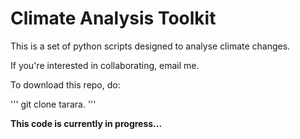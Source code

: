 # Climate Analysis Toolkit

This is a set of python scripts designed to analyse climate changes.


If you're interested in collaborating, email me.


To download this repo, do:

'''
git clone tarara.
'''

**This code is currently in progress...**

